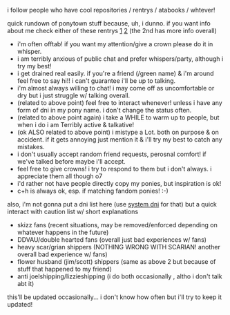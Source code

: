i follow people who have cool repositories / rentrys / atabooks / whtever!

quick rundown of ponytown stuff because, uh, i dunno. if you want info about me check either of these rentrys [1](https://rentry.co/inthelittlewood) [2](https://rentry.co/pawpertypolice) 
(the 2nd has more info overall)

- i'm often offtab! if you want my attention/give a crown please do it in whisper.
- i am terribly anxious of public chat and prefer whispers/party, although i try my best!
- i get drained real easily. if you're a friend (/green name) & i'm around feel free to say hi!! i can't guarantee i'll be up to talking.
- i'm almost always willing to chat! i may come off as uncomfortable or dry but i just struggle w/ talking overall.
- (related to above point) feel free to interact whenever! unless i have any form of dni in my pony name. i don't change the status often.
- (related to above point again) i take a WHILE to warm up to people, but when i do i am Terribly active & talkative!
- (ok ALSO related to above point) i mistype a Lot. both on purpose & on accident. if it gets annoying just mention it & i'll try my best to catch any mistakes.
- i don't usually accept random friend requests, perosnal comfort! if we've talked before maybe i'll accept.
- feel free to give crowns! i try to respond to them but i don't always. i appreciate them all though o7
- i'd rather not have people directly copy my ponies, but inspiration is ok!
- c+h is always ok, esp. if matching fandom ponies! :-)

also, i'm not gonna put a dni list here (use [system dni](https://rentry.co/grumbomb) for that) but a quick interact with caution list w/ short explanations
- skizz fans (recent situations, may be removed/enforced depending on whatever happens in the future)
- DDVAU/double hearted fans (overall just bad experiences w/ fans)
- heavy scar/grian shippers (NOTHING WRONG WITH SCARIAN! another overall bad experience w/ fans)
- flower husband (jim/scott) shippers (same as above 2 but because of stuff that happened to my friend)
- anti joelshipping/lizzieshipping (i do both occasionally , altho i don't talk abt it)

this'll be updated occasionally... i don't know how often but i'll try to keep it updated!
